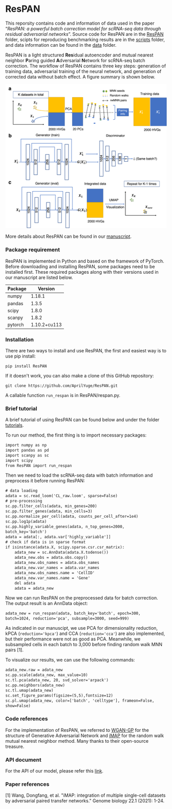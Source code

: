 # ResPAN

This reporsity contains code and information of data used in the paper “*ResPAN: a powerful batch correction model for scRNA-seq data through residual adversarial networks*”. Source code for ResPAN are in the [ResPAN](https://github.com/AprilYuge/ResPAN/tree/main/ResPAN) folder, scipts for reproducing benchmarking results are in the [scripts](https://github.com/AprilYuge/ResPAN/tree/main/scripts) folder, and data information can be found in the [data](https://github.com/AprilYuge/ResPAN/tree/main/data) folder.

ResPAN is a light structured **Res**idual autoencoder and mutual nearest neighbor **P**aring guided **A**dversarial **N**etwork for scRNA-seq batch correction. The workflow of ResPAN contains three key steps: generation of training data, adversarial training of the neural network, and generation of corrected data without batch effect. A figure summary is shown below.

![alt text](https://github.com/AprilYuge/ResPAN/blob/main/images/workflow.png)

More details about ResPAN can be found in our [manuscript](https://academic.oup.com/bioinformatics/article/38/16/3942/6623406?login=true).

### Package requirement

ResPAN is implemented in Python and based on the framework of PyTorch. Before downloading and installing ResPAN, some packages need to be installed first. These required packages along with their versions used in our manuscript are listed below.

| Package    | Version      |
|------------|--------------|
| numpy      | 1.18.1       |
| pandas     | 1.3.5        |
| scipy      | 1.8.0        |
| scanpy     | 1.8.2        |
| pytorch    | 1.10.2+cu113 |

### Installation

There are two ways to install and use ResPAN, the first and easiest way is to use pip install:
```
pip install ResPAN
```

If it doesn't work, you can also make a clone of this GitHub repository:
```
git clone https://github.com/AprilYuge/ResPAN.git
```

A callable function `run_respan` is in ResPAN/respan.py.

### Brief tutorial

A brief tutorial of using ResPAN can be found below and under the folder [tutorials](https://github.com/AprilYuge/ResPAN/tree/main/tutorials).

To run our method, the first thing is to import necessary packages:
```
import numpy as np
import pandas as pd
import scanpy as sc
import scipy
from ResPAN import run_respan
```

Then we need to load the scRNA-seq data with batch information and preprocess it before running ResPAN:
```
# data loading
adata = sc.read_loom('CL_raw.loom', sparse=False) 
# pre-processing
sc.pp.filter_cells(adata, min_genes=200)
sc.pp.filter_genes(adata, min_cells=3)
sc.pp.normalize_per_cell(adata, counts_per_cell_after=1e4)
sc.pp.log1p(adata)
sc.pp.highly_variable_genes(adata, n_top_genes=2000, batch_key='batch')
adata = adata[:, adata.var['highly_variable']]
# check if data is in sparse format
if isinstance(adata.X, scipy.sparse.csr.csr_matrix): 
    adata_new = sc.AnnData(adata.X.todense())
    adata_new.obs = adata.obs.copy()
    adata_new.obs_names = adata.obs_names
    adata_new.var_names = adata.var_names
    adata_new.obs_names.name = 'CellID'
    adata_new.var_names.name = 'Gene'
    del adata
    adata = adata_new
```

Now we can run ResPAN on the preprocessed data for batch correction. The output result is an AnnData object:
```
adata_new = run_respan(adata, batch_key='batch', epoch=300, batch=1024, reduction='pca', subsample=3000, seed=999)
```
As indicated in our manuscipt, we use PCA for dimensionality reduction, kPCA (`reduction='kpca'`) and CCA (`reduction='cca'`) are also implemented, but their performance were not as good as PCA. Meanwhile, we subsampled cells in each batch to 3,000 before finding random walk MNN pairs [1].

To visualize our results, we can use the following commands:
```
adata_new.raw = adata_new
sc.pp.scale(adata_new, max_value=10)
sc.tl.pca(adata_new, 20, svd_solver='arpack')
sc.pp.neighbors(adata_new)
sc.tl.umap(adata_new)
sc.set_figure_params(figsize=(5,5),fontsize=12)
sc.pl.umap(adata_new, color=['batch', 'celltype'], frameon=False, show=False)
```

### Code references

For the implementation of ResPAN, we referred to [WGAN-GP](https://github.com/Zeleni9/pytorch-wgan) for the structure of Generative Adversarial Network and [iMAP](https://github.com/Svvord/iMAP) for the random walk mutual nearest neighbor method. Many thanks to their open-source treasure.

### API document

For the API of our model, please refer this [link](https://respan.readthedocs.io/en/latest/API.html).

### Paper references
[1] Wang, Dongfang, et al. "iMAP: integration of multiple single-cell datasets by adversarial paired transfer networks." Genome biology 22.1 (2021): 1-24.


